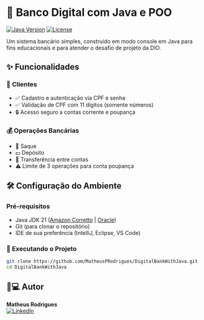 # 🏦 Banco Digital com Java e POO

[![Java Version](https://img.shields.io/badge/Java-21-blue?logo=java)](https://openjdk.org/projects/jdk/21/)
[![License](https://img.shields.io/badge/License-MIT-green)](LICENSE)

Um sistema bancário simples, construído em modo console em Java para fins educacionais e para atender o desafio de projeto da DIO.

## ✨ Funcionalidades

### 👤 **Clientes**
- ✅ Cadastro e autenticação via CPF e senha
- ✅ Validação de CPF com 11 dígitos (somente números)
- 🔒 Acesso seguro a contas corrente e poupança

### 💰 **Operações Bancárias**
- 🏧 Saque
- 💵 Depósito
- 🔄 Transferência entre contas
- ⚠️ Limite de 3 operações para conta poupança

## 🛠️ Configuração do Ambiente

### Pré-requisitos
- Java JDK 21 ([Amazon Corretto](https://aws.amazon.com/corretto/) | [Oracle](https://www.oracle.com/java/technologies/downloads/?er=221886))
- Git (para clonar o repositório)
- IDE de sua preferência (IntelliJ, Eclipse, VS Code)

### 🚀 Executando o Projeto
```bash
git clone https://github.com/MatheusPRodrigues/DigitalBankWithJava.git
cd DigitalBankWithJava
```

## 👨💻 Autor
**Matheus Rodrigues**  
[![LinkedIn](https://img.shields.io/badge/LinkedIn-0077B5?style=for-the-badge&logo=linkedin&logoColor=white)](https://www.linkedin.com/in/matheusp-rodrigues19)